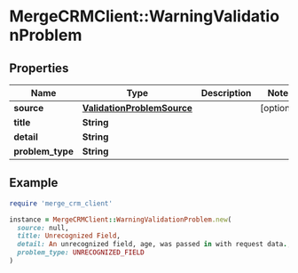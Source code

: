 # MergeCRMClient::WarningValidationProblem

## Properties

| Name | Type | Description | Notes |
| ---- | ---- | ----------- | ----- |
| **source** | [**ValidationProblemSource**](ValidationProblemSource.md) |  | [optional] |
| **title** | **String** |  |  |
| **detail** | **String** |  |  |
| **problem_type** | **String** |  |  |

## Example

```ruby
require 'merge_crm_client'

instance = MergeCRMClient::WarningValidationProblem.new(
  source: null,
  title: Unrecognized Field,
  detail: An unrecognized field, age, was passed in with request data.,
  problem_type: UNRECOGNIZED_FIELD
)
```

